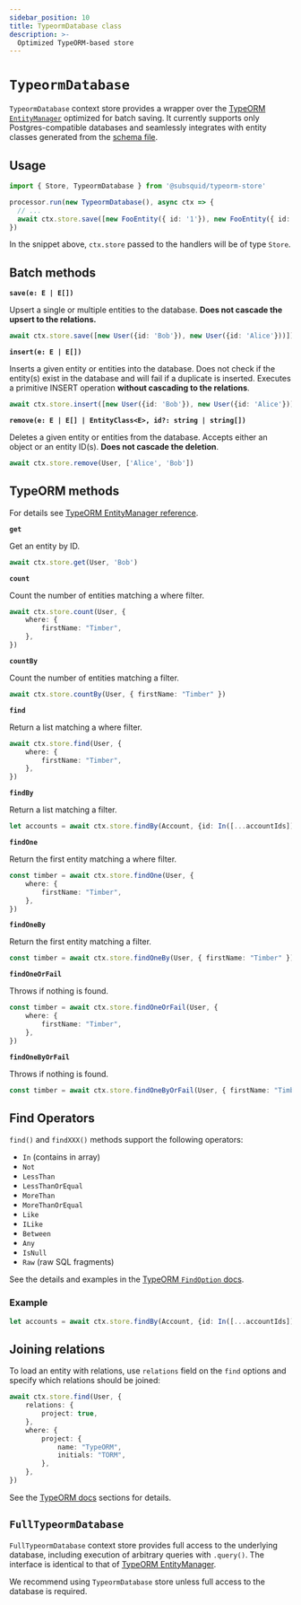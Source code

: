 ```yaml
---
sidebar_position: 10
title: TypeormDatabase class
description: >-
  Optimized TypeORM-based store
---
```


# `TypeormDatabase` 

`TypeormDatabase` context store provides a wrapper over the [TypeORM `EntityManager`](https://typeorm.io/entity-manager-api) optimized for batch saving. It currently supports only Postgres-compatible databases and seamlessly integrates with entity classes generated from the [schema file](/firesquid/basics/schema-file).

## Usage
 
```ts
import { Store, TypeormDatabase } from '@subsquid/typeorm-store'

processor.run(new TypeormDatabase(), async ctx => {
  // ...  
  await ctx.store.save([new FooEntity({ id: '1'}), new FooEntity({ id: '2'})])
})
``` 

In the snippet above, `ctx.store` passed to the handlers will be of type `Store`.


## Batch methods

**`save(e: E | E[])`** 

Upsert a single or multiple entities to the database. **Does not cascade the upsert to the relations.**

```ts
await ctx.store.save([new User({id: 'Bob'}), new User({id: 'Alice'}))])
```

**`insert(e: E | E[])`**

Inserts a given entity or entities into the database. Does not check if the entity(s) exist in the database and will fail if a duplicate is inserted. Executes a primitive INSERT operation **without cascading to the relations**.

```ts
await ctx.store.insert([new User({id: 'Bob'}), new User({id: 'Alice'}))])
```

**`remove(e: E | E[] | EntityClass<E>, id?: string | string[])`**

Deletes a given entity or entities from the database. Accepts either an object or an entity ID(s). **Does not cascade the deletion**.

```ts
await ctx.store.remove(User, ['Alice', 'Bob'])
```

## TypeORM methods

For details see [TypeORM EntityManager reference](https://typeorm.io/entity-manager-api).


**`get`**

Get an entity by ID.

```ts
await ctx.store.get(User, 'Bob')
```

**`count`**

Count the number of entities matching a where filter.

```ts
await ctx.store.count(User, {
    where: {
        firstName: "Timber",
    },
})
```

**`countBy`**

Count the number of entities matching a filter.

```ts
await ctx.store.countBy(User, { firstName: "Timber" })
```

**`find`** 

Return a list matching a where filter.

```ts
await ctx.store.find(User, {
    where: {
        firstName: "Timber",
    },
})
```
**`findBy`** 

Return a list matching a filter.

```ts
let accounts = await ctx.store.findBy(Account, {id: In([...accountIds])})
```

**`findOne`** 

Return the first entity matching a where filter.

```ts
const timber = await ctx.store.findOne(User, {
    where: {
        firstName: "Timber",
    },
})
```

**`findOneBy`** 

Return the first entity matching a filter.

```ts
const timber = await ctx.store.findOneBy(User, { firstName: "Timber" })
```

**`findOneOrFail`**

Throws if nothing is found.

```ts
const timber = await ctx.store.findOneOrFail(User, {
    where: {
        firstName: "Timber",
    },
})
```

**`findOneByOrFail`** 

Throws if nothing is found.

```ts
const timber = await ctx.store.findOneByOrFail(User, { firstName: "Timber" })
```

## Find Operators

`find()` and `findXXX()` methods support the following operators:

- `In` (contains in array)
- `Not`
- `LessThan`
- `LessThanOrEqual`
- `MoreThan`
- `MoreThanOrEqual`
- `Like`
- `ILike`
- `Between`
- `Any`
- `IsNull`
- `Raw` (raw SQL fragments)

See the details and examples in the [TypeORM `FindOption` docs](https://typeorm.io/find-options#advanced-options).

### Example 

```ts
let accounts = await ctx.store.findBy(Account, {id: In([...accountIds])})
```

## Joining relations

To load an entity with relations, use `relations` field on the `find` options and specify which relations should be joined:

```ts
await ctx.store.find(User, {
    relations: {
        project: true,
    },
    where: {
        project: {
            name: "TypeORM",
            initials: "TORM",
        },
    },
})
```

See the [TypeORM docs](https://typeorm.io/find-options) sections for details. 


## `FullTypeormDatabase`

`FullTypeormDatabase` context store provides full access to the underlying database, including execution of arbitrary queries with `.query()`. The interface is identical to that of [TypeORM EntityManager](https://typeorm.io/entity-manager-api).

We recommend using `TypeormDatabase` store unless full access to the database is required.
